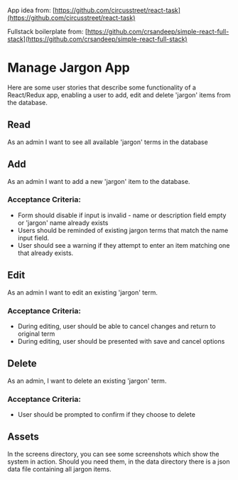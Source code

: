 App idea from: [https://github.com/circusstreet/react-task](https://github.com/circusstreet/react-task)

Fullstack boilerplate from: [https://github.com/crsandeep/simple-react-full-stack](https://github.com/crsandeep/simple-react-full-stack)
# Manage Jargon App
Here are some user stories that describe some functionality of a React/Redux app, enabling a user to add, edit and delete 'jargon' items from the database.

## Read
As an admin I want to see all available 'jargon' terms in the database

## Add
As an admin I want to add a new 'jargon' item to the database.

### Acceptance Criteria:
+ Form should disable if input is invalid - name or description field empty or 'jargon' name already exists
+ Users should be reminded of existing jargon terms that match the name input field.
+ User should see a warning if they attempt to enter an item matching one that already exists.

## Edit
As an admin I want to edit an existing 'jargon' term.

### Acceptance Criteria:
+ During editing, user should be able to cancel changes and return to original term
+ During editing, user should be presented with save and cancel options

## Delete
As an admin, I want to delete an existing 'jargon' term.

### Acceptance Criteria:
+ User should be prompted to confirm if they choose to delete

## Assets
In the screens directory, you can see some screenshots which show the system in action.
Should you need them, in the data directory there is a json data file containing all jargon items.
